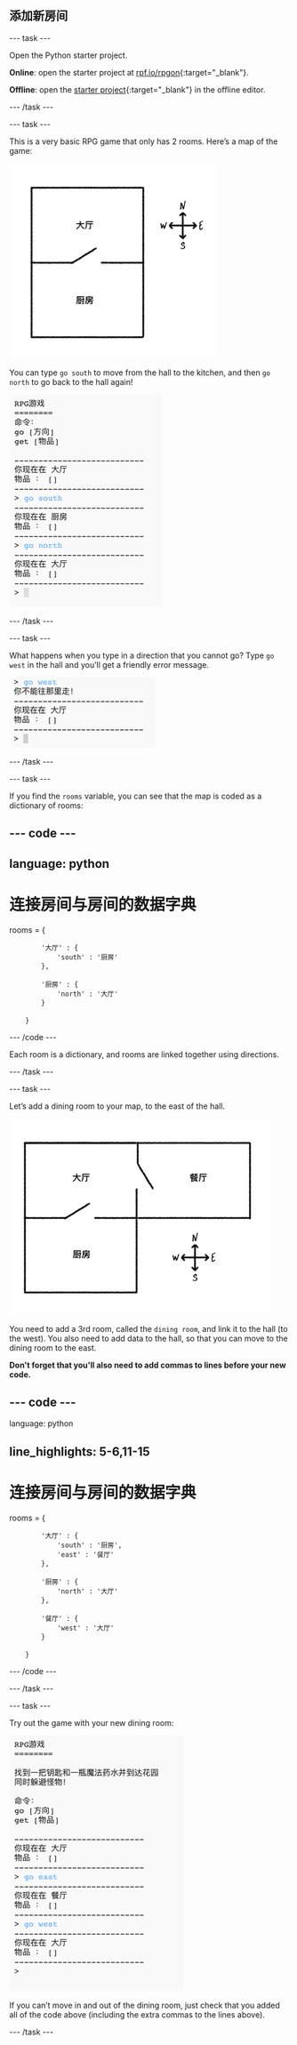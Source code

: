 ## 添加新房间

\--- task \---

Open the Python starter project.

**Online**: open the starter project at [rpf.io/rpgon](http://rpf.io/rpgon){:target="_blank"}.

**Offline**: open the [starter project](http://rpf.io/p/en/rpg-go){:target="_blank"} in the offline editor.

\--- /task \---

\--- task \---

This is a very basic RPG game that only has 2 rooms. Here’s a map of the game:

![screenshot](images/rpg-map1.png)

You can type `go south` to move from the hall to the kitchen, and then `go north` to go back to the hall again!

![screenshot](images/rpg-controls.png)

\--- /task \---

\--- task \---

What happens when you type in a direction that you cannot go? Type `go west` in the hall and you’ll get a friendly error message.

![screenshot](images/rpg-error.png)

\--- /task \---

\--- task \---

If you find the `rooms` variable, you can see that the map is coded as a dictionary of rooms:

## \--- code \---

## language: python

# 连接房间与房间的数据字典

rooms = {

            '大厅' : {
                'south' : '厨房'
            },
    
            '厨房' : {
                'north' : '大厅'
            }
    
        }
    

\--- /code \---

Each room is a dictionary, and rooms are linked together using directions.

\--- /task \---

\--- task \---

Let’s add a dining room to your map, to the east of the hall.

![screenshot](images/rpg-dining.png)

You need to add a 3rd room, called the `dining room`, and link it to the hall (to the west). You also need to add data to the hall, so that you can move to the dining room to the east.

**Don't forget that you'll also need to add commas to lines before your new code.**

## \--- code \---

language: python

## line_highlights: 5-6,11-15

# 连接房间与房间的数据字典

rooms = {

            '大厅' : {
                'south' : '厨房',
                'east' : '餐厅'
            },
    
            '厨房' : {
                'north' : '大厅'
            },
    
            '餐厅' : {
                'west' : '大厅'
            }
    
        }
    

\--- /code \---

\--- /task \---

\--- task \---

Try out the game with your new dining room:

![screenshot](images/rpg-dining-test.png)

If you can’t move in and out of the dining room, just check that you added all of the code above (including the extra commas to the lines above).

\--- /task \---